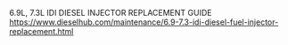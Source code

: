6.9L, 7.3L IDI DIESEL INJECTOR REPLACEMENT GUIDE
https://www.dieselhub.com/maintenance/6.9-7.3-idi-diesel-fuel-injector-replacement.html
